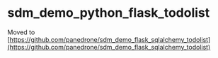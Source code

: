 # sdm_demo_python_flask_todolist
Moved to [https://github.com/panedrone/sdm_demo_flask_sqlalchemy_todolist](https://github.com/panedrone/sdm_demo_flask_sqlalchemy_todolist)
